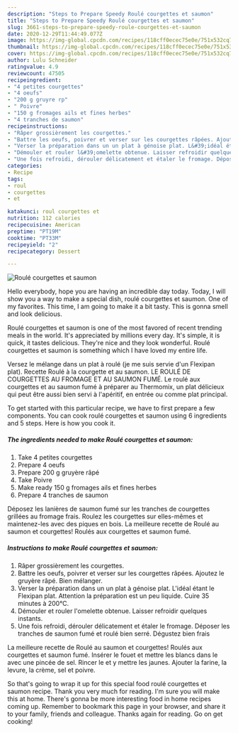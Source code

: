 ```yaml
---
description: "Steps to Prepare Speedy Roulé courgettes et saumon"
title: "Steps to Prepare Speedy Roulé courgettes et saumon"
slug: 3661-steps-to-prepare-speedy-roule-courgettes-et-saumon
date: 2020-12-29T11:44:49.077Z
image: https://img-global.cpcdn.com/recipes/118cff0ecec75e0e/751x532cq70/roule-courgettes-et-saumon-photo-principale-de-la-recette.jpg
thumbnail: https://img-global.cpcdn.com/recipes/118cff0ecec75e0e/751x532cq70/roule-courgettes-et-saumon-photo-principale-de-la-recette.jpg
cover: https://img-global.cpcdn.com/recipes/118cff0ecec75e0e/751x532cq70/roule-courgettes-et-saumon-photo-principale-de-la-recette.jpg
author: Lulu Schneider
ratingvalue: 4.9
reviewcount: 47505
recipeingredient:
- "4 petites courgettes"
- "4 oeufs"
- "200 g gruyre rp"
- " Poivre"
- "150 g fromages ails et fines herbes"
- "4 tranches de saumon"
recipeinstructions:
- "Râper grossièrement les courgettes."
- "Battre les oeufs, poivrer et verser sur les courgettes râpées. Ajoutez le gruyère râpé. Bien mélanger."
- "Verser la préparation dans un un plat à génoise plat. L&#39;idéal étant le Flexipan plat. Attention la préparation est un peu liquide. Cuire 35 minutes à 200°C."
- "Démouler et rouler l&#39;omelette obtenue. Laisser refroidir quelques instants."
- "Une fois refroidi, dérouler délicatement et étaler le fromage. Déposer les tranches de saumon fumé et roulé bien serré. Dégustez bien frais"
categories:
- Recipe
tags:
- roul
- courgettes
- et

katakunci: roul courgettes et 
nutrition: 112 calories
recipecuisine: American
preptime: "PT19M"
cooktime: "PT33M"
recipeyield: "2"
recipecategory: Dessert

---
```



![Roulé courgettes et saumon](https://img-global.cpcdn.com/recipes/118cff0ecec75e0e/751x532cq70/roule-courgettes-et-saumon-photo-principale-de-la-recette.jpg)

Hello everybody, hope you are having an incredible day today. Today, I will show you a way to make a special dish, roulé courgettes et saumon. One of my favorites. This time, I am going to make it a bit tasty. This is gonna smell and look delicious.

Roulé courgettes et saumon is one of the most favored of recent trending meals in the world. It's appreciated by millions every day. It's simple, it is quick, it tastes delicious. They're nice and they look wonderful. Roulé courgettes et saumon is something which I have loved my entire life.

Versez le mélange dans un plat à roulé (je me suis servie d&#39;un Flexipan plat). Recette Roulé à la courgette et au saumon. LE ROULÉ DE COURGETTES AU FROMAGE ET AU SAUMON FUMÉ. Le roulé aux courgettes et au saumon fumé à préparer au Thermomix, un plat délicieux qui peut être aussi bien servi à l&#39;apéritif, en entrée ou comme plat principal.


To get started with this particular recipe, we have to first prepare a few components. You can cook roulé courgettes et saumon using 6 ingredients and 5 steps. Here is how you cook it.

<!--inarticleads1-->

##### The ingredients needed to make Roulé courgettes et saumon:

1. Take 4 petites courgettes
1. Prepare 4 oeufs
1. Prepare 200 g gruyère râpé
1. Take  Poivre
1. Make ready 150 g fromages ails et fines herbes
1. Prepare 4 tranches de saumon


Déposez les lanières de saumon fumé sur les tranches de courgettes grillées au fromage frais. Roulez les courgettes sur elles-mêmes et maintenez-les avec des piques en bois. La meilleure recette de Roulé au saumon et courgettes! Roulés aux courgettes et saumon fumé. 

<!--inarticleads2-->

##### Instructions to make Roulé courgettes et saumon:

1. Râper grossièrement les courgettes.
1. Battre les oeufs, poivrer et verser sur les courgettes râpées. Ajoutez le gruyère râpé. Bien mélanger.
1. Verser la préparation dans un un plat à génoise plat. L&#39;idéal étant le Flexipan plat. Attention la préparation est un peu liquide. Cuire 35 minutes à 200°C.
1. Démouler et rouler l&#39;omelette obtenue. Laisser refroidir quelques instants.
1. Une fois refroidi, dérouler délicatement et étaler le fromage. Déposer les tranches de saumon fumé et roulé bien serré. Dégustez bien frais


La meilleure recette de Roulé au saumon et courgettes! Roulés aux courgettes et saumon fumé. Insérer le fouet et mettre les blancs dans le avec une pincée de sel. Rincer le et y mettre les jaunes. Ajouter la farine, la levure, la crème, sel et poivre. 

So that's going to wrap it up for this special food roulé courgettes et saumon recipe. Thank you very much for reading. I'm sure you will make this at home. There's gonna be more interesting food in home recipes coming up. Remember to bookmark this page in your browser, and share it to your family, friends and colleague. Thanks again for reading. Go on get cooking!
